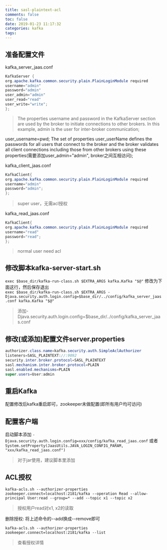 ```yaml
---
title: sasl-plaintext-acl
comments: false
toc: false
date: 2019-01-23 11:17:32
categories: kafka
tags:
---
```


## 准备配置文件

kafka_server_jaas.conf

``` java
KafkaServer {
org.apache.kafka.common.security.plain.PlainLoginModule required
username="admin"
password="admin"
user_admin="admin"
user_read="read"
user_write="write";
};
```

> The properties username and password in the KafkaServer section are used by the broker to initiate connections to other brokers. In this example, admin is the user for inter-broker communication;

user_username=pwd;
The set of properties user_userName defines the passwords for all users that connect to the broker and the broker validates all client connections including those from other brokers using these properties(需要添加user_admin="admin", broker之间互相访问);

kafka_client_jaas.conf

``` java
KafkaClient{
org.apache.kafka.common.security.plain.PlainLoginModule required
username="admin"
password="admin";
};
```

> super user，无需acl授权

kafka_read_jaas.conf

``` java
KafkaClient{
org.apache.kafka.common.security.plain.PlainLoginModule required
username="read"
password="read";
};
```

> normal user need acl  

## 修改脚本kafka-server-start.sh

 `exec $base_dir/kafka-run-class.sh $EXTRA_ARGS kafka.Kafka "$@"`
修改为下面这行，然后保存退出  
 `exec $base_dir/kafka-run-class.sh $EXTRA_ARGS -Djava.security.auth.login.config=$base_dir/../config/kafka_server_jaas.conf kafka.Kafka "$@"`

> 添加-Djava.security.auth.login.config=$base_dir/../config/kafka_server_jaas.conf

## 修改(或添加)配置文件server.properties

``` java
authorizer.class.name=kafka.security.auth.SimpleAclAuthorizer
listeners=SASL_PLAINTEXT://:9092
security.inter.broker.protocol=SASL_PLAINTEXT
sasl.mechanism.inter.broker.protocol=PLAIN
sasl.enabled.mechanisms=PLAIN
super.users=User:admin
```

## 重启Kafka

配置修改后kafka重启即可，zookeeper未做配置(即所有用户均可访问)

## 配置客户端

启动脚本添加
 `-Djava.security.auth.login.config=xxx/config/kafka_read_jaas.conf`
或者 `System.setProperty(JaasUtils.JAVA_LOGIN_CONFIG_PARAM, "xxx/kafka_read_jaas.conf")`

> 对于jar使用，建议脚本里添加

## ACL授权

`kafka-acls.sh --authorizer-properties zookeeper.connect=localhost:2181/kafka --operation Read --allow-principal User:read --group=* --add --topic x1 --topic x2`

> 授权用户read对x1, x2的读取  

删除授权: 将上述命令的--add换成--remove即可

`kafka-acls.sh --authorizer-properties zookeeper.connect=localhost:2181/kafka --list`

> 查看授权详情
